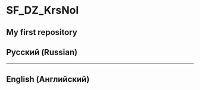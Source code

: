 # SF_DZ_KrsNol
My first repository
-----------------------------------------------------------------------------------------------------------------------------------------------------------
Русский (Russian)
-----------------------------------------------------------------------------------------------------------------------------------------------------------



-----------------------------------------------------------------------------------------------------------------------------------------------------------
English (Английский)
-----------------------------------------------------------------------------------------------------------------------------------------------------------




